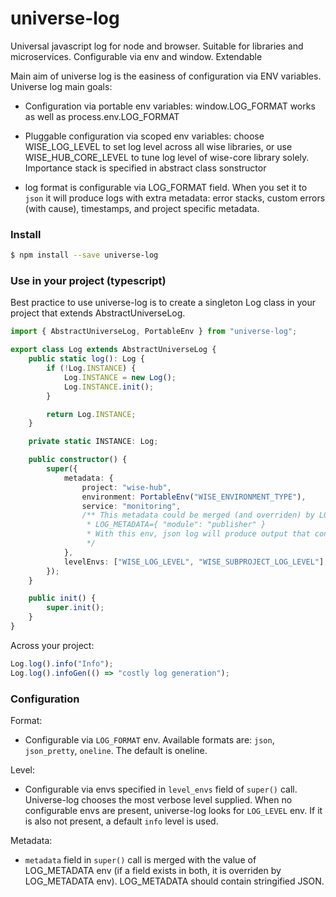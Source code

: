 # universe-log

Universal javascript log for node and browser. Suitable for libraries and microservices. Configurable via env and window. Extendable

Main aim of universe log is the easiness of configuration via ENV variables. Universe log main goals:

-   Configuration via portable env variables: window.LOG_FORMAT works as well as process.env.LOG_FORMAT

-   Pluggable configuration via scoped env variables: choose WISE_LOG_LEVEL to set log level across all wise libraries,
    or use WISE_HUB_CORE_LEVEL to tune log level of wise-core library solely. Importance stack is specified in abstract class sonstructor

-   log format is configurable via LOG_FORMAT field. When you set it to `json` it will produce logs with extra metadata:
    error stacks, custom errors (with cause), timestamps, and project specific metadata.

### Install

```bash
$ npm install --save universe-log
```

### Use in your project (typescript)

Best practice to use universe-log is to create a singleton Log class in your project that extends AbstractUniverseLog.

```typescript
import { AbstractUniverseLog, PortableEnv } from "universe-log";

export class Log extends AbstractUniverseLog {
    public static log(): Log {
        if (!Log.INSTANCE) {
            Log.INSTANCE = new Log();
            Log.INSTANCE.init();
        }

        return Log.INSTANCE;
    }

    private static INSTANCE: Log;

    public constructor() {
        super({
            metadata: {
                project: "wise-hub",
                environment: PortableEnv("WISE_ENVIRONMENT_TYPE"),
                service: "monitoring",
                /** This metadata could be merged (and overriden) by LOG_METADATA env. Here is an example:
                 * LOG_METADATA={ "module": "publisher" }
                 * With this env, json log will produce output that contains merged instance metadata and the metadata from env LOG_METADATA.
                 */
            },
            levelEnvs: ["WISE_LOG_LEVEL", "WISE_SUBPROJECT_LOG_LEVEL"],
        });
    }

    public init() {
        super.init();
    }
}
```

Across your project:

```typescript
Log.log().info("Info");
Log.log().infoGen(() => "costly log generation");
```

### Configuration

Format:

-   Configurable via `LOG_FORMAT` env. Available formats are: `json`, `json_pretty`, `oneline`. The default is oneline.

Level:

-   Configurable via envs specified in `level_envs` field of `super()` call. Universe-log chooses the most verbose level supplied. When no configurable envs are present, universe-log looks for `LOG_LEVEL` env. If it is also not present, a default `info` level is used.

Metadata:

-   `metadata` field in `super()` call is merged with the value of LOG_METADATA env (if a field exists in both, it is overriden by LOG_METADATA env). LOG_METADATA should contain stringified JSON.
